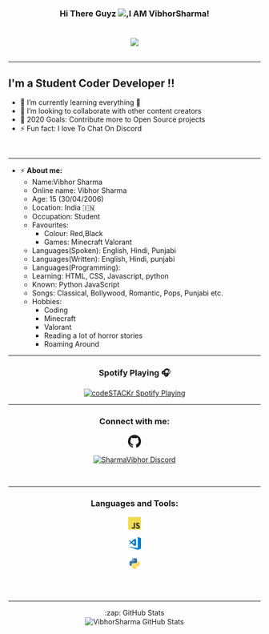 <div align="center">
  
### Hi There Guyz <img src="https://media.giphy.com/media/hvRJCLFzcasrR4ia7z/giphy.gif" width="25px">,I AM VibhorSharma!

  
</div> 


</br>

<div align="center">

<img align="middle" src="https://discord.c99.nl/widget/theme-2/736917095211728951.png">

</div> 
  
<br>

------------------------------------------------------------------------------------------------------------------------------------------

## I'm a Student Coder Developer !!

- 🌱 I’m currently learning everything 🤣
- 👯 I’m looking to collaborate with other content creators
- 🥅 2020 Goals: Contribute more to Open Source projects
- ⚡ Fun fact: I love To Chat On Discord

<br />
  
 
  -------------------------------------------------------------------------------------------------------------------------------------------
  
  - ⚡ **About me:** 
    - Name:Vibhor Sharma
    - Online name: Vibhor Sharma
    - Age: 15 (30/04/2006)
    - Location: India  🇮🇳 
    - Occupation: Student
    - Favourites:
      - Colour: Red,Black
      - Games: Minecraft Valorant 
    - Languages(Spoken): English, Hindi, Punjabi
    - Languages(Written): English, Hindi, punjabi
    - Languages(Programming):
     - Learning: HTML, CSS, Javascript, python
     - Known: Python JavaScript
    - Songs: Classical, Bollywood, Romantic, Pops, Punjabi etc.
    - Hobbies:
      - Coding
      - Minecraft
      - Valorant
      - Reading a lot of horror stories
      - Roaming Around
  
  -----------------------------------------------------------------------------------------------------------------------------------------------------------------
  
<div align="center">
  
### Spotify Playing 🎧


[<img src="https://now-playing-codestackr.vercel.app/api/spotify-playing" alt="codeSTACKr Spotify Playing" width="350" />](https://open.spotify.com/user/r6i91ofx3w6x6yyxjwxy1hk1x)


--------------------------------------------------------------------------------------------------------------------------------------------------------------------------

### Connect with me:

[<img align="center" alt="GitHub" width="26px" src="https://raw.githubusercontent.com/github/explore/78df643247d429f6cc873026c0622819ad797942/topics/github/github.png" />][Github]
  
  
[<img align="center" alt="SharmaVibhor Discord" width="22px" src="https://img.icons8.com/dusk/50/000000/discord-logo.png" />][discord]

<br />

_____________________________________________________________________________________________________________________________________________________________
  
  
### Languages and Tools:

[<img align="center" alt="JavaScript" width="26px" src="https://raw.githubusercontent.com/devicons/devicon/master/icons/javascript/javascript-original.svg" />][js]
  
[<img align="center" alt="Visual Studio Code" width="26px" src="https://raw.githubusercontent.com/github/explore/80688e429a7d4ef2fca1e82350fe8e3517d3494d/topics/visual-studio-code/visual-studio-code.png" />][VSC]
  
[<img align="center" alt="Visual Studio Code" width="26px" src="https://raw.githubusercontent.com/devicons/devicon/master/icons/python/python-original.svg" />][Py]




<br />
<br />


  ---------------------------------------------------------------------------------------------------------------------------------------------------------------------------
  

   <summary>:zap: GitHub Stats</summary>

  <img align="center" alt="VibhorSharma GitHub Stats" src="https://github-readme-stats.vercel.app/api?username=VibhorSharma&theme=bear&include_all_commits=true&show_icons=true&count_private=true&show_owner=true" />


</div>

[discord]: https://discordapp.com/users/736917095211728951
[js]: https://developer.mozilla.org/en-US/docs/Web/JavaScript
[Github]: https://github.com/VibhorSharma199/VibhorSharma199
[VSC]: http://vsCodeHero.com
[Py]: https://python.org
